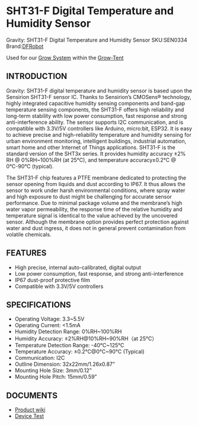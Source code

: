 # SHT31-F Digital Temperature and Humidity Sensor

Gravity: SHT31-F Digital Temperature and Humidity Sensor
SKU:SEN0334 Brand:[DFRobot](https://www.dfrobot.com/product-2014.html)

Used for our [Grow System](https://github.com/users/jwilleke/projects/2) within the [Grow-Tent](https://github.com/jwilleke/Grow-Tent)

## INTRODUCTION

Gravity: SHT31-F digital temperature and humidity sensor is based upon the Sensirion SHT31-F sensor IC. Thanks to Sensirion’s CMOSens® technology, highly integrated capacitive humidity sensing components and band-gap temperature sensing components, the SHT31-F offers high reliability and long-term stability with low power consumption, fast response and strong anti-interference ability. The sensor supports I2C communication, and is compatible with 3.3V/5V controllers like Arduino, micro:bit, ESP32. It is easy to achieve precise and high-reliability temperature and humidity sensing for urban environment monitoring, intelligent buildings, industrial automation, smart home and other Internet of Things applications.
SHT31-F is the standard version of the SHT3x series. It provides humidity accuracy ±2% RH @ 0%RH~100%RH (at 25°C), and temperature accuracy±0.2°C @ 0℃-90℃ (typical).

The SHT31-F chip features a PTFE membrane dedicated to protecting the sensor opening from liquids and dust according to IP67. It thus allows the sensor to work under harsh environmental conditions, where spray water and high exposure to dust might be challenging for accurate sensor performance. Due to minimal package volume and the membrane’s high water vapor permeability, the response time of the relative humidity and temperature signal is identical to the value achieved by the uncovered sensor. Although the membrane option provides perfect protection against water and dust ingress, it does not in general prevent contamination from volatile chemicals.

## FEATURES

- High precise, internal auto-calibrated, digital output
- Low power consumption, fast response, and strong anti-interference
- IP67 dust-proof protective film
- Compatible with 3.3V/5V controllers

## SPECIFICATIONS

- Operating Voltage: 3.3~5.5V
- Operating Current: <1.5mA
- Humidity Detection Range: 0%RH~100%RH
- Humidity Accuracy: ±2%RH@10%RH~90%RH（at 25℃）
- Temperature Detection Range: -40℃~125℃
- Temperature Accuracy: ±0.2℃@0℃~90℃ (Typical)
- Communication: I2C
- Outline Dimension: 32x22mm/1.26x0.87”
- Mounting Hole Size: 3mm/0.12”
- Mounting Hole Pitch: 15mm/0.59”

## DOCUMENTS

- [Product wiki](https://wiki.dfrobot.com/Gravity:%20SHT31-F%20Digital%20Temperature%20and%20Humidity%20Sensor%20SKU:%20SEN0334)
- [Device Test](../Device%20Tests/DFRobot_SHT3x.cpp)
